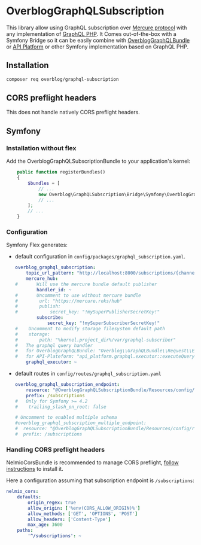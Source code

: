 # OverblogGraphQLSubscription

This library allow using GraphQL subscription over [Mercure protocol](https://mercure.rocks/)
with any implementation of [GraphQL PHP](https://github.com/webonyx/graphql-php). It Comes out-of-the-box
with a Symfony Bridge so it can be easily combine with [OverblogGraphQLBundle](https://github.com/overblog/GraphQLBundle)
or [API Platform](https://github.com/api-platform/api-platform) or other Symfony implementation based on GraphQL PHP.

## Installation

```bash
composer req overblog/graphql-subscription
```

## CORS preflight headers

This does not handle natively CORS preflight headers.

## Symfony

### Installation without flex

Add the OverblogGraphQLSubscriptionBundle to your application's kernel:

```php
    public function registerBundles()
    {
        $bundles = [
            // ...
            new Overblog\GraphQLSubscription\Bridge\Symfony\OverblogGraphQLSubscriptionBundle(),
            // ...
        ];
        // ...
    }
```

### Configuration

Symfony Flex generates:

* default configuration in `config/packages/graphql_subscription.yaml`.

    ```yaml
    overblog_graphql_subscription:
        topic_url_pattern: "http://localhost:8000/subscriptions/{channel}/{id}.json"
        mercure_hub:
    #       Will use the mercure bundle default publisher
            handler_id: ~
    #       Uncomment to use without mercure bundle
    #        url: "https://mercure.roks/hub"
    #        publish:
    #            secret_key: "!mySuperPublisherSecretKey!"
            subscribe:
                secret_key: "!mySuperSubscriberSecretKey!"
    #    Uncomment to modify storage filesystem default path
    #    storage:
    #        path: "%kernel.project_dir%/var/graphql-subscriber"
    #   The graphql query handler
    #   for OverblogGraphQLBundle: "Overblog\\GraphQLBundle\\Request\\Executor::execute"
    #   for API-Plateform: "api_platform.graphql.executor::executeQuery"
        graphql_executor: ~
    ```

* default routes in `config/routes/graphql_subscription.yaml`

    ```yaml
    overblog_graphql_subscription_endpoint:
        resource: "@OverblogGraphQLSubscriptionBundle/Resources/config/routing/single.yaml"
        prefix: /subscriptions
    #   Only for Symfony >= 4.2
    #    trailing_slash_on_root: false

    # Uncomment to enabled multiple schema
    #overblog_graphql_subscription_multiple_endpoint:
    #  resource: "@OverblogGraphQLSubscriptionBundle/Resources/config/routing/multiple.yaml"
    #  prefix: /subscriptions
    ```

### Handling CORS preflight headers

NelmioCorsBundle is recommended to manage CORS preflight,
[follow instructions](https://github.com/nelmio/NelmioCorsBundle#installation) to install it.

Here a configuration assuming that subscription endpoint is `/subscriptions`:

```yaml
nelmio_cors:
    defaults:
        origin_regex: true
        allow_origin: ['%env(CORS_ALLOW_ORIGIN)%']
        allow_methods: ['GET', 'OPTIONS', 'POST']
        allow_headers: ['Content-Type']
        max_age: 3600
    paths:
        '^/subscriptions': ~
```
